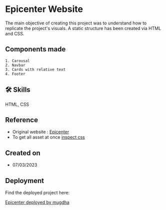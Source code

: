 # Epicenter Website

The main objective of creating this project was to understand how to replicate the project's visuals. A static structure has been created via HTML and CSS.

## Components made

    1. Carousal
    2. Navbar
    3. Cards with relative text
    4. Footer
    
## 🛠 Skills
 HTML, CSS

## Reference

 - Original website : [Epicenter](https://epicenter.tech/)
 - To get all asset at once [inspect css](https://chrome.google.com/webstore/detail/inspect-css/fbopfffegfehobgoommphghohinpkego)

## Created on 

- 07/03/2023



## Deployment

Find the deployed project here:

  [Epicenter deployed by mugdha](https://epicenter-by-mugdha.netlify.app/)

